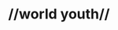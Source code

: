 ---
pid: FS179
title: "//world youth//"
location_transcription: Center
zipcode: '19123'
outside_phl: 
neighborhood: Northern Liberties,Loft District
age: '19'
age_range: 13-19
instagram: 
image_file_name: FS_179.jpg
proposal_transcription: 
topic: Globalism,Youth
topic_summary: 0, 0
type: Sculpture Statue
keywords_other: 
credit: "#world youth/ Atteanko"
image_labels: |-
  Copper
  Names of youth Ambassador
  Chalk board
twitter: 
facebook: 
permalink: "/monuments/fs179/"
layout: item-page
---